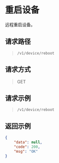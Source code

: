 # 重启设备

远程重启设备。

## 请求路径

> `​/v1​/device​/reboot`

## 请求方式

> GET

## 请求示例

> `​/v1​/device​/reboot`

## 返回示例

```json
{
    "data": null,
    "code": 200,
    "msg": "OK"
}
```